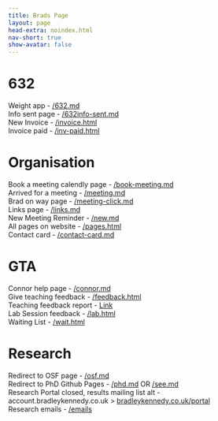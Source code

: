 ```yaml
---
title: Brads Page
layout: page
head-extra: noindex.html
nav-short: true
show-avatar: false
---
```


# 632 
Weight app - [/632.md](/632)  
Info sent page - [/632info-sent.md](/632info-sent)  
New Invoice - [/invoice.html](/invoice)  
Invoice paid - [/inv-paid.html](/inv-paid)

# Organisation 
Book a meeting calendly page - [/book-meeting.md](/book-meeting)  
Arrived for a meeting - [/meeting.md](/meeting)  
Brad on way page - [/meeting-click.md](/meeting-click)  
Links page - [/links.md](/links)  
New Meeting Reminder - [/new.md](/new)  
All pages on website - [/pages.html](/pages)  
Contact card - [/contact-card.md](/contact-card)  

# GTA 
Connor help page - [/connor.md](/connor)  
Give teaching feedback - [/feedback.html](/feedback)  
Teaching feedback report - [Link](https://datastudio.google.com/reporting/2538d5c2-e58c-4652-9c30-3a66c5b61947)  
Lab Session feedback - [/lab.html](/lab)  
Waiting List - [/wait.html](/wait)  

# Research 
Redirect to OSF page - [/osf.md](/osf)  
Redirect to PhD Github Pages - [/phd.md](/phd) OR  [/see.md](/see)  
Research Portal closed, results mailing list alt - account.bradleykennedy.co.uk > [bradleykennedy.co.uk/portal](/portal)  
Research emails - [/emails](/emails)  

